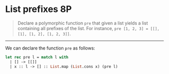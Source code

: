 # List prefixes 8P

> Declare a polymorphic function `pre` that given a list yields a list containing all prefixes of the list.
> For instance, `pre [1, 2, 3] = [[], [1], [1, 2], [1, 2, 3]]`.

---

We can declare the function `pre` as follows:
```ocaml
let rec pre l = match l with
  | [] -> [[]]
  | x :: l -> [] :: List.map (List.cons x) (pre l)
```

